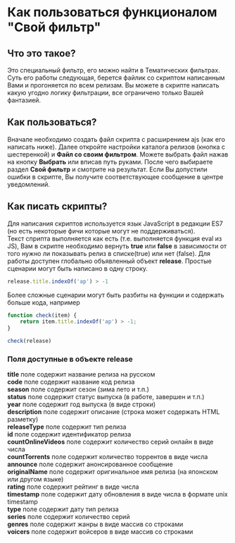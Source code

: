 # Как пользоваться функционалом "Свой фильтр"

## Что это такое?
Это специальный фильтр, его можно найти в Тематических фильтрах. Суть его работы следующая, берется файлик со скриптом написанным Вами и прогоняется по всем релизам.
Вы можете в скрипте написать какую угодно логику фильтрации, все ограничено только Вашей фантазией.

## Как пользоваться?
Вначале необходимо создать файл скрипта с расширением ajs (как его написать ниже). Далее откройте настройки каталога релизов (кнопка с шестеренкой) и **Файл со своим фильтром**. Можете выбрать файл нажав на 
кнопку **Выбрать** или вписав путь руками. После чего выбираете раздел **Свой фильтр** и смотрите на результат. Если Вы допустили ошибки в скрипте, Вы получите соответствующее сообщение в
центре уведомлений.

## Как писать скрипты?
Для написания скриптов используется язык JavaScript в редакции ES7 (но есть некоторые фичи которые могут не поддерживаться).  
Текст сприпта выполняется как есть (т.е. выполняется функция eval из JS), Вам в скрипте необходимо вернуть **true** или **false**
в зависимости от того нужно ли показывать релиз в списке(true) или нет (false). Для работы доступен глобально объявленный объект **release**.
Простые сценарии могут быть написано в одну строку.

```js
release.title.indexOf('ар') > -1
```

Более сложные сценарии могут быть разбиты на функции и содержать больше кода, например

```js
function check(item) {
	return item.title.indexOf('ар') > -1;
}

check(release)
```

### Поля доступные в объекте release
**title** поле содержит название релиза на русском  
**code** поле содержит название код релиза  
**season** поле содержит сезон (зима лето и т.п.)  
**status** поле содержит статус выпуска (в работе, завершен и т.п.)  
**year** поле содержит год выпуска (в виде строки)  
**description** поле содержит описание (строка может содержать HTML разметку)  
**releaseType** поле содержит тип релиза  
**id** поле содержит идентификатор релиза  
**countOnlineVideos** поле содержит количество серий онлайн в виде числа  
**countTorrents** поле содержит количество торрентов в виде числа  
**announce** поле содержит анонсированное сообщение  
**originalName** поле содержит оригинальное имя релиза (на японском или другом языке)  
**rating** поле содержит рейтинг в виде числа  
**timestamp** поле содержит дату обновления в виде числа в формате unix timestamp  
**type** поле содержит дату тип релиза  
**series** поле содержит количество серий  
**genres** поле содержит жанры в виде массив со строками  
**voicers** поле содержит войсеров в виде массив со строками
